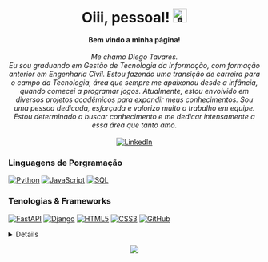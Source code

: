 
<h1 align="center">Oiii, pessoal! <img src="https://github.com/wervlad/wervlad/assets/24524555/766d336d-b87d-44ba-807c-c51de2bc6b4d" width="28px" alt="👋"></h1>

<p align="center">
    <b>Bem vindo a minha página!</b><br><br>
    <i>
        Me chamo Diego Tavares.<br>
        Eu sou graduando em Gestão de Tecnologia da Informação, com formação anterior em Engenharia Civil. Estou fazendo uma transição de carreira para o campo da Tecnologia, área que sempre me apaixonou desde a infância, quando comecei a programar jogos. Atualmente, estou envolvido em diversos projetos acadêmicos para expandir meus conhecimentos. Sou uma pessoa dedicada, esforçada e valorizo muito o trabalho em equipe. Estou determinado a buscar conhecimento e me dedicar intensamente a essa área que tanto amo.<br>
    </i><br>
    <a href="https://www.linkedin.com/in/diegotavares16/">
        <img src="https://img.shields.io/badge/LinkedIn-blue?style=flat-square&logo=linkedin" alt="LinkedIn">
    </a>
</p>

### Linguagens de Porgramação
[![Python](https://img.shields.io/badge/python-black?style=for-the-badge&logo=python)](https://github.com/diegotavares16)
[![JavaScript](https://img.shields.io/badge/javascript-black?style=for-the-badge&logo=javascript)](https://github.com/diegotavares16)
[![SQL](https://img.shields.io/badge/sql-black?style=for-the-badge&logo=mysql)](https://github.com/diegotavares16)

### Tenologias & Frameworks
[![FastAPI](https://img.shields.io/badge/fastapi-black?style=for-the-badge&logo=fastapi)](https://github.com/diegotavares16)
[![Django](https://img.shields.io/badge/django-black?style=for-the-badge&logo=django)](https://github.com/diegotavares16)
[![HTML5](https://img.shields.io/badge/html5-black?style=for-the-badge&logo=html5)](https://github.com/diegotavares16)
[![CSS3](https://img.shields.io/badge/css3-black?style=for-the-badge&logo=css3)](https://github.com/diegotavares16)
[![GitHub](https://img.shields.io/badge/github-black?style=for-the-badge&logo=gtihub)](https://github.com/diegotavares16)



<details>
<p align="center">
  <a href="(https://github.com/diegotavares16)">
    <img src="http://github-profile-summary-cards.vercel.app/api/cards/profile-details?username=diegotavares16&theme=transparent" />
  </a>
  <a href="https://github.com/diegotavares16">
    <img src="https://github-readme-streak-stats.herokuapp.com/?user=diegotavares16&hide_border=true&card_width=338&theme=transparent" />
  </a>
  <a href="https://github.com/diegotavares16">
    <img src="http://github-profile-summary-cards.vercel.app/api/cards/stats?username=diegotavares16&theme=transparent" />
  </a>
  <a href="https://github.com/diegotavares16">
    <img src="https://github-readme-stats.vercel.app/api/top-langs/?username=diegotavares16&langs_count=10&exclude_repo=&hide=jupyter%20notebook,vim%20script,cmake,makefile,batchfile,emacs%20lisp,css,html&layout=default&card_width=699&hide_border=true&theme=transparent" />
  </a>
</p>
</details>

<p align="center">
  <a href="https://github.com/diegotavares16">
    <img src="https://komarev.com/ghpvc/?username=diegotavares16&color=blue&style=flat)" />
  </a>
</p>
<!--

- 🔭 I’m currently working on ...
- 🌱 I’m currently learning ...
- 👯 I’m looking to collaborate on ...
- 🤔 I’m looking for help with ...
- 💬 Ask me about ...
- 📫 How to reach me: ...
- 😄 Pronouns: ...
- ⚡ Fun fact: ...
-->
<!--
**diegotavares16/diegotavares16** is a ✨ _special_ ✨ repository because its `README.md` (this file) appears on your GitHub profile.

Here are some ideas to get you started:

- 🔭 I’m currently working on ...
- 🌱 I’m currently learning ...
- 👯 I’m looking to collaborate on ...
- 🤔 I’m looking for help with ...
- 💬 Ask me about ...
- 📫 How to reach me: ...
- 😄 Pronouns: ...
- ⚡ Fun fact: ...
-->
